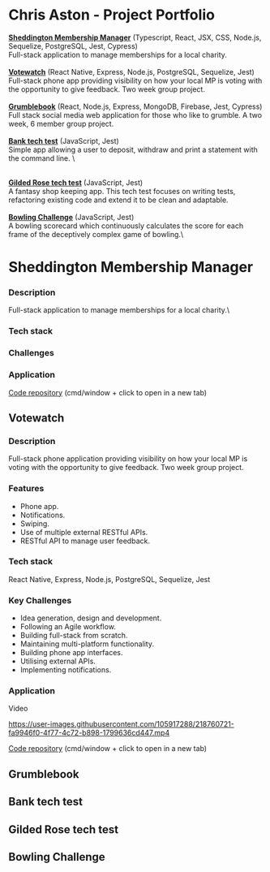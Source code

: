 # Chris Aston - Project Portfolio

**[Sheddington Membership Manager](#shed)** (Typescript, React, JSX, CSS, Node.js, Sequelize, PostgreSQL, Jest, Cypress)\
Full-stack application to manage memberships for a local charity.\
\
**[Votewatch](#votewatch)** (React Native, Express, Node.js, PostgreSQL, Sequelize, Jest)\
Full-stack phone app providing visibility on how your local MP is voting with the opportunity to give feedback. Two week group project.\
\
**[Grumblebook](#grumblebook)** (React, Node.js, Express, MongoDB, Firebase, Jest, Cypress)\
Full stack social media web application for those who like to grumble. A two week, 6 member group project.\
\
**[Bank tech test](#bank)** (JavaScript, Jest)\
Simple app allowing a user to deposit, withdraw and print a statement with the command line. \

\
**[Gilded Rose tech test](#gilded-rose)** (JavaScript, Jest)\
A fantasy shop keeping app. This tech test focuses on writing tests, refactoring existing code and extend it to be clean and adaptable.\
\
**[Bowling Challenge](#bowling)** (JavaScript, Jest)\
A bowling scorecard which continuously calculates the score for each frame of the deceptively complex game of bowling.\

# <a name="sheddington">Sheddington Membership Manager</a>

### Description

Full-stack application to manage memberships for a local charity.\

### Tech stack

### Challenges

### Application

[Code repository]() (cmd/window + click to open in a new tab)

## <a name="votewatch">Votewatch</a>

### Description

Full-stack phone application providing visibility on how your local MP is voting with the opportunity to give feedback. Two week group project.

### Features

- Phone app.
- Notifications.
- Swiping.
- Use of multiple external RESTful APIs.
- RESTful API to manage user feedback.

### Tech stack

React Native, Express, Node.js, PostgreSQL, Sequelize, Jest

### Key Challenges

- Idea generation, design and development.
- Following an Agile workflow.
- Building full-stack from scratch.
- Maintaining multi-platform functionality.
- Building phone app interfaces.
- Utilising external APIs.
- Implementing notifications.

### Application

Video

https://user-images.githubusercontent.com/105917288/218760721-fa9946f0-4f77-4c72-b898-1799636cd447.mp4


[Code repository](https://github.com/tomallens/votewatch) (cmd/window + click to open in a new tab)

## <a name="grumblebook">Grumblebook</a>

## <a name="bank">Bank tech test</a>

## <a name="gilded-rose">Gilded Rose tech test</a>

## <a name="bowling">Bowling Challenge</a>
